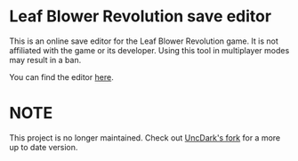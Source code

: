 # Leaf Blower Revolution save editor

This is an online save editor for the Leaf Blower Revolution game.
It is not affiliated with the game or its developer.
Using this tool in multiplayer modes may result in a ban.

You can find the editor [here](https://redcrafter.github.io/lbr-save-editor/). 

# NOTE
This project is no longer maintained. Check out [UncDark's fork](https://github.com/UncDark/lbr-save-editor-test) for a more up to date version.
